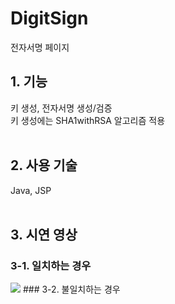 # DigitSign
전자서명 페이지 <br>

## 1. 기능 <br>
키 생성, 전자서명 생성/검증 <br>
키 생성에는 SHA1withRSA 알고리즘 적용 <br><br>

## 2. 사용 기술 <br>
Java, JSP <br><br>

## 3. 시연 영상 <br>
### 3-1. 일치하는 경우 <br>
<img src="![실행화면2_불일치-1](https://user-images.githubusercontent.com/97611411/187394981-084893d7-7c1e-4de6-8adb-498041a7237f.gif)">
### 3-2. 불일치하는 경우 <br>

